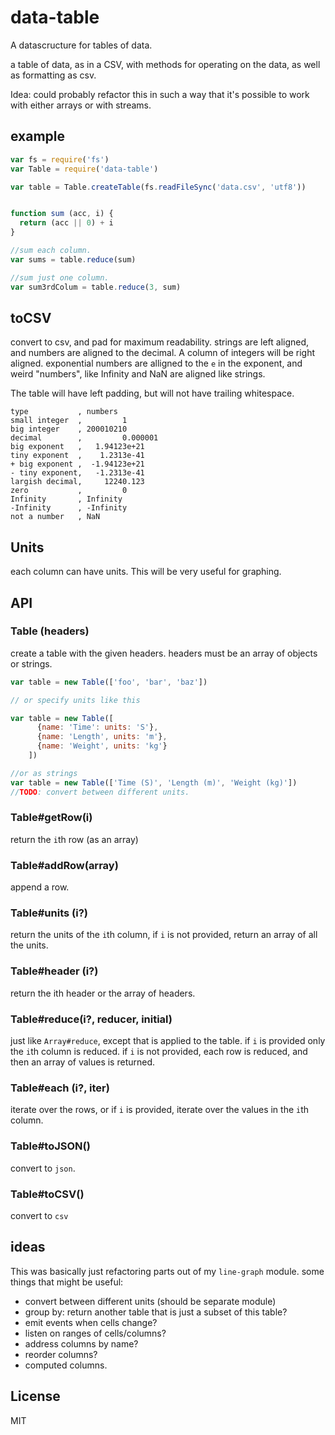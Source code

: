 # data-table

A datascructure for tables of data.

a table of data, as in a CSV, with methods for operating on the data,
as well as formatting as csv.


Idea: could probably refactor this in such a way that it's possible to work with
either arrays or with streams.

## example
``` js
var fs = require('fs')
var Table = require('data-table')

var table = Table.createTable(fs.readFileSync('data.csv', 'utf8'))


function sum (acc, i) {
  return (acc || 0) + i
}

//sum each column.
var sums = table.reduce(sum)

//sum just one column.
var sum3rdColum = table.reduce(3, sum)
```

## toCSV

convert to csv, and pad for maximum readability.
strings are left aligned, and numbers are aligned to
the decimal. A column of integers will be right aligned.
exponential numbers are alligned to the `e` in the exponent,
and weird "numbers", like Infinity and NaN are aligned like strings.

The table will have left padding, but will not have trailing whitespace.
```
type           , numbers
small integer  ,         1
big integer    , 200010210
decimal        ,         0.000001
big exponent   ,   1.94123e+21
tiny exponent  ,    1.2313e-41
+ big exponent ,  -1.94123e+21
- tiny exponent,   -1.2313e-41
largish decimal,     12240.123
zero           ,         0
Infinity       , Infinity
-Infinity      , -Infinity
not a number   , NaN
```

## Units

each column can have units.
This will be very useful for graphing.

## API

### Table (headers)

create a table with the given headers.
headers must be an array of objects or strings.

``` js
var table = new Table(['foo', 'bar', 'baz'])

// or specify units like this

var table = new Table([
      {name: 'Time': units: 'S'},
      {name: 'Length', units: 'm'},
      {name: 'Weight', units: 'kg'}
    ])

//or as strings
var table = new Table(['Time (S)', 'Length (m)', 'Weight (kg)'])
//TODO: convert between different units.
```

### Table#getRow(i)

return the `i`th row (as an array)

### Table#addRow(array)

append a row.

### Table#units (i?)

return the units of the `i`th column,
if `i` is not provided, return an array of all the units.

### Table#header (i?)

return the ith header or the array of headers.

### Table#reduce(i?, reducer, initial)

just like `Array#reduce`, except that is applied to the table.
if `i` is provided only the `i`th column is reduced.
if `i` is not provided, each row is reduced, and then an array of values is returned.

### Table#each (i?, iter)

iterate over the rows, or if `i` is provided,
iterate over the values in the `i`th column.

### Table#toJSON()

convert to `json`.

### Table#toCSV()

convert to `csv`

## ideas

This was basically just refactoring parts out of my `line-graph` module.
some things that might be useful:

* convert between different units (should be separate module)
* group by: return another table that is just a subset of this table?
* emit events when cells change?
* listen on ranges of cells/columns?
* address columns by name?
* reorder columns?
* computed columns.

## License

MIT
